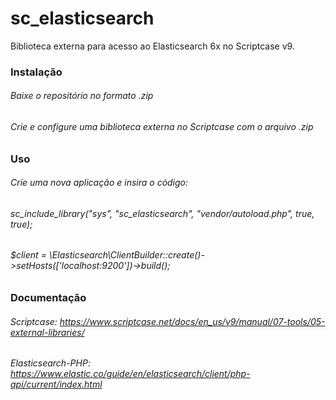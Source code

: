 # sc_elasticsearch
Biblioteca externa para acesso ao Elasticsearch 6x no Scriptcase v9.

 ### Instalação
 
  ###### Baixe o repositório no formato .zip
  
  ###### Crie e configure uma biblioteca externa no Scriptcase com o arquivo .zip 
 
 ### Uso
 
  ###### Crie uma nova aplicação e insira o código:
  ###### sc_include_library("sys", "sc_elasticsearch", "vendor/autoload.php", true, true);
  ###### $client = \Elasticsearch\ClientBuilder::create()->setHosts(['localhost:9200'])->build();

### Documentação

 ###### Scriptcase: https://www.scriptcase.net/docs/en_us/v9/manual/07-tools/05-external-libraries/
 ###### Elasticsearch-PHP: https://www.elastic.co/guide/en/elasticsearch/client/php-api/current/index.html
